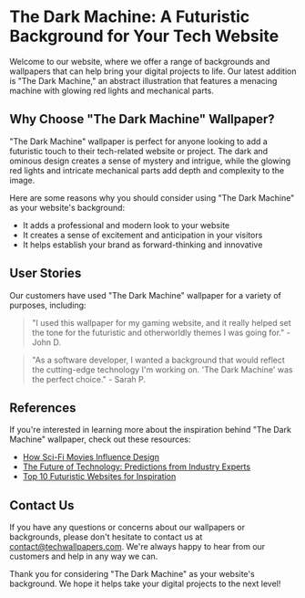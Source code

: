<!--font:Playfair Display-->

# The Dark Machine: A Futuristic Background for Your Tech Website

Welcome to our website, where we offer a range of backgrounds and wallpapers that can help bring your digital projects to life. Our latest addition is "The Dark Machine," an abstract illustration that features a menacing machine with glowing red lights and mechanical parts.

## Why Choose "The Dark Machine" Wallpaper?

"The Dark Machine" wallpaper is perfect for anyone looking to add a futuristic touch to their tech-related website or project. The dark and ominous design creates a sense of mystery and intrigue, while the glowing red lights and intricate mechanical parts add depth and complexity to the image.

Here are some reasons why you should consider using "The Dark Machine" as your website's background:

- It adds a professional and modern look to your website
- It creates a sense of excitement and anticipation in your visitors
- It helps establish your brand as forward-thinking and innovative

## User Stories

Our customers have used "The Dark Machine" wallpaper for a variety of purposes, including:

> "I used this wallpaper for my gaming website, and it really helped set the tone for the futuristic and otherworldly themes I was going for." - John D.

> "As a software developer, I wanted a background that would reflect the cutting-edge technology I'm working on. 'The Dark Machine' was the perfect choice." - Sarah P.

## References

If you're interested in learning more about the inspiration behind "The Dark Machine" wallpaper, check out these resources:

- [How Sci-Fi Movies Influence Design](#)
- [The Future of Technology: Predictions from Industry Experts](#)
- [Top 10 Futuristic Websites for Inspiration](#)

## Contact Us

If you have any questions or concerns about our wallpapers or backgrounds, please don't hesitate to contact us at [contact@techwallpapers.com](mailto:contact@techwallpapers.com). We're always happy to hear from our customers and help in any way we can.

Thank you for considering "The Dark Machine" as your website's background. We hope it helps take your digital projects to the next level!

<!--

Write me content for website with wallpaper which alt text is:

"A wallpaper featuring an abstract illustration of a dark and ominous machine, with glowing red lights and mechanical parts."

The name/title of the page should not be 1:1 copy of the alt text but rather a real content of the website which is using this wallpaper.

- Use markdown format 
- Start with heading
- Heading should be short and concise
- The content should look like a real website 
- The website should not be about the wallpaper, wallpaper is just a related background
- Heading should be contain work "wallpaper" or "background"
- Include real sections like references, contact, user stories, etc. use things relevant to the page purpose.
- Feel free to use structure like headings, bullets, numbering, blockquotes, paragraphs, horizontal lines, etc.
- You can use formatting like bold or _italic_
- You can include UTF-8 emojis
- Links should be only #hash anchors (and you can refer to the document itself)
- Do not include images


---


# The Dark Machine: A Futuristic Background for Your Tech Website

Welcome to our website, where we offer a range of backgrounds and wallpapers that can help bring your digital projects to life. Our latest addition is "The Dark Machine," an abstract illustration that features a menacing machine with glowing red lights and mechanical parts.

## Why Choose "The Dark Machine" Wallpaper?

"The Dark Machine" wallpaper is perfect for anyone looking to add a futuristic touch to their tech-related website or project. The dark and ominous design creates a sense of mystery and intrigue, while the glowing red lights and intricate mechanical parts add depth and complexity to the image.

Here are some reasons why you should consider using "The Dark Machine" as your website's background:

- It adds a professional and modern look to your website
- It creates a sense of excitement and anticipation in your visitors
- It helps establish your brand as forward-thinking and innovative

## User Stories

Our customers have used "The Dark Machine" wallpaper for a variety of purposes, including:

> "I used this wallpaper for my gaming website, and it really helped set the tone for the futuristic and otherworldly themes I was going for." - John D.

> "As a software developer, I wanted a background that would reflect the cutting-edge technology I'm working on. 'The Dark Machine' was the perfect choice." - Sarah P.

## References

If you're interested in learning more about the inspiration behind "The Dark Machine" wallpaper, check out these resources:

- [How Sci-Fi Movies Influence Design](#)
- [The Future of Technology: Predictions from Industry Experts](#)
- [Top 10 Futuristic Websites for Inspiration](#)

## Contact Us

If you have any questions or concerns about our wallpapers or backgrounds, please don't hesitate to contact us at [contact@techwallpapers.com](mailto:contact@techwallpapers.com). We're always happy to hear from our customers and help in any way we can.

Thank you for considering "The Dark Machine" as your website's background. We hope it helps take your digital projects to the next level!

-->
